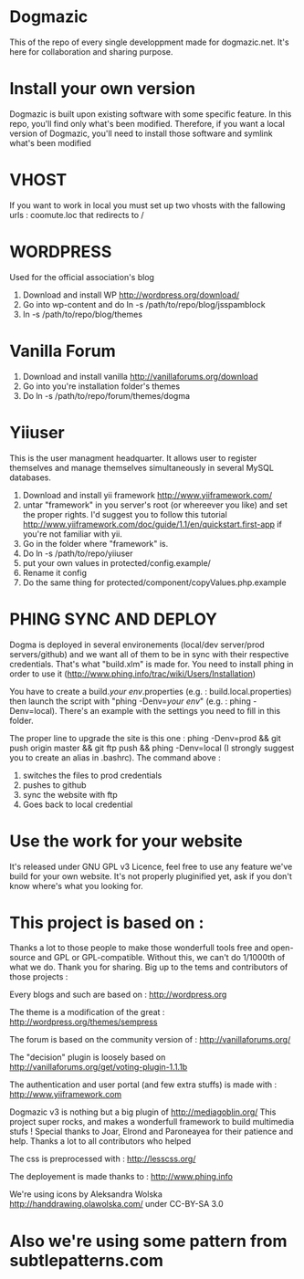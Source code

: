 Dogmazic
========

This of the repo of every single developpment made for dogmazic.net.
It's here for collaboration and sharing purpose.

Install your own version
=======================

Dogmazic is built upon existing software with some specific feature. In
this repo, you'll find only what's been modified. Therefore, if you want
a local version of Dogmazic, you'll need to install those software and
symlink what's been modified

VHOST
=====

If you want to work in local you must set up two vhosts with the
fallowing urls : 
coomute.loc that redirects to /

WORDPRESS
========

Used for the official association's blog

1) Download and install WP http://wordpress.org/download/
2) Go into wp-content and do ln -s /path/to/repo/blog/jsspamblock 
3) ln -s /path/to/repo/blog/themes 

Vanilla Forum
=============

1) Download and install vanilla http://vanillaforums.org/download
2) Go into you're installation folder's themes
3) Do ln -s /path/to/repo/forum/themes/dogma


Yiiuser
=======

This is the user managment headquarter. It allows user to register
themselves and manage themselves simultaneously in several MySQL databases.

1) Download and install yii framework http://www.yiiframework.com/
2) untar "framework" in you server's root (or whereever you like) and
set the proper rights. I'd suggest you to follow this tutorial
http://www.yiiframework.com/doc/guide/1.1/en/quickstart.first-app if
you're not familiar with yii.
3) Go in the folder where "framework" is.
4) Do ln -s /path/to/repo/yiiuser
5) put your own values in protected/config.example/
6) Rename it config
7) Do the same thing for protected/component/copyValues.php.example


PHING SYNC AND DEPLOY
=====================

Dogma is deployed in several environements (local/dev server/prod
servers/github) and we want all of them to be in sync with their
respective credentials. That's what "build.xlm" is made for. You need to
install phing in order to use it
(http://www.phing.info/trac/wiki/Users/Installation)

You have to create a build.*your env*.properties (e.g. :
build.local.properties) then launch the script with "phing -Denv=*your
env*" (e.g. : phing -Denv=local). There's an example with the settings
you need to fill in this folder.

The proper line to upgrade the site is this one : 
phing -Denv=prod && git push origin master && git ftp push && phing
-Denv=local
(I strongly suggest you to create an alias in .bashrc).
The command above :
1) switches the files to prod credentials
2) pushes to github
3) sync the website with ftp
4) Goes back to local credential

Use the work for your website
=============================

It's released under GNU GPL v3 Licence, feel free to use any feature
we've build for your own website. It's not properly pluginified yet, ask
if you don't know where's what you looking for.

This project is based on :
==========================

Thanks a lot to those people to make those wonderfull tools free and open-source
and GPL or GPL-compatible. Without this, we can't do 1/1000th of what we
do. Thank you for sharing. Big up to the tems and contributors of those
projects :

Every blogs and such are based on :
http://wordpress.org

The theme is a modification of the great : 
http://wordpress.org/themes/sempress 

The forum is based on the community version of :
http://vanillaforums.org/

The "decision" plugin is loosely based on
http://vanillaforums.org/get/voting-plugin-1.1.1b

The authentication and user portal (and few extra stuffs) is made with :
http://www.yiiframework.com

Dogmazic v3 is nothing but a big plugin of http://mediagoblin.org/
This project super rocks, and makes a wonderfull framework to build
multimedia stufs ! Special thanks to Joar, Elrond and Paroneayea for
their patience and help. Thanks a lot to all contributors who helped

The css is preprocessed with :
http://lesscss.org/

The deployement is made thanks to :
http://www.phing.info

We're using icons by Aleksandra Wolska http://handdrawing.olawolska.com/
under CC-BY-SA 3.0

Also we're using some pattern from subtlepatterns.com
=======
